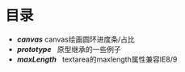 # 目录
* ***canvas***   canvas绘画圆环进度条/占比
* ***prototype***   原型继承的一些例子
* ***maxLength***    textarea的maxlength属性兼容IE8/9
